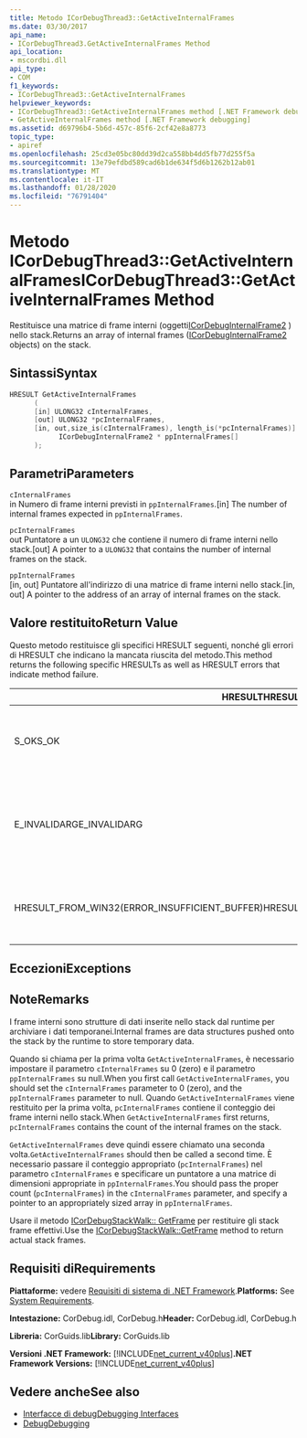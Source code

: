 ```yaml
---
title: Metodo ICorDebugThread3::GetActiveInternalFrames
ms.date: 03/30/2017
api_name:
- ICorDebugThread3.GetActiveInternalFrames Method
api_location:
- mscordbi.dll
api_type:
- COM
f1_keywords:
- ICorDebugThread3::GetActiveInternalFrames
helpviewer_keywords:
- ICorDebugThread3::GetActiveInternalFrames method [.NET Framework debugging]
- GetActiveInternalFrames method [.NET Framework debugging]
ms.assetid: d69796b4-5b6d-457c-85f6-2cf42e8a8773
topic_type:
- apiref
ms.openlocfilehash: 25cd3e05bc80dd39d2ca558bb4dd5fb77d255f5a
ms.sourcegitcommit: 13e79efdbd589cad6b1de634f5d6b1262b12ab01
ms.translationtype: MT
ms.contentlocale: it-IT
ms.lasthandoff: 01/28/2020
ms.locfileid: "76791404"
---
```

# <a name="icordebugthread3getactiveinternalframes-method"></a><span data-ttu-id="62ac4-102">Metodo ICorDebugThread3::GetActiveInternalFrames</span><span class="sxs-lookup"><span data-stu-id="62ac4-102">ICorDebugThread3::GetActiveInternalFrames Method</span></span>
<span data-ttu-id="62ac4-103">Restituisce una matrice di frame interni (oggetti[ICorDebugInternalFrame2](icordebuginternalframe2-interface.md) ) nello stack.</span><span class="sxs-lookup"><span data-stu-id="62ac4-103">Returns an array of internal frames ([ICorDebugInternalFrame2](icordebuginternalframe2-interface.md) objects) on the stack.</span></span>  
  
## <a name="syntax"></a><span data-ttu-id="62ac4-104">Sintassi</span><span class="sxs-lookup"><span data-stu-id="62ac4-104">Syntax</span></span>  
  
```cpp 
HRESULT GetActiveInternalFrames  
      (  
      [in] ULONG32 cInternalFrames,  
      [out] ULONG32 *pcInternalFrames,  
      [in, out,size_is(cInternalFrames), length_is(*pcInternalFrames)]  
            ICorDebugInternalFrame2 * ppInternalFrames[]  
      );  
```  
  
## <a name="parameters"></a><span data-ttu-id="62ac4-105">Parametri</span><span class="sxs-lookup"><span data-stu-id="62ac4-105">Parameters</span></span>  
 `cInternalFrames`  
 <span data-ttu-id="62ac4-106">in Numero di frame interni previsti in `ppInternalFrames`.</span><span class="sxs-lookup"><span data-stu-id="62ac4-106">[in] The number of internal frames expected in `ppInternalFrames`.</span></span>  
  
 `pcInternalFrames`  
 <span data-ttu-id="62ac4-107">out Puntatore a un `ULONG32` che contiene il numero di frame interni nello stack.</span><span class="sxs-lookup"><span data-stu-id="62ac4-107">[out] A pointer to a `ULONG32` that contains the number of internal frames on the stack.</span></span>  
  
 `ppInternalFrames`  
 <span data-ttu-id="62ac4-108">[in, out] Puntatore all'indirizzo di una matrice di frame interni nello stack.</span><span class="sxs-lookup"><span data-stu-id="62ac4-108">[in, out] A pointer to the address of an array of internal frames on the stack.</span></span>  
  
## <a name="return-value"></a><span data-ttu-id="62ac4-109">Valore restituito</span><span class="sxs-lookup"><span data-stu-id="62ac4-109">Return Value</span></span>  
 <span data-ttu-id="62ac4-110">Questo metodo restituisce gli specifici HRESULT seguenti, nonché gli errori di HRESULT che indicano la mancata riuscita del metodo.</span><span class="sxs-lookup"><span data-stu-id="62ac4-110">This method returns the following specific HRESULTs as well as HRESULT errors that indicate method failure.</span></span>  
  
|<span data-ttu-id="62ac4-111">HRESULT</span><span class="sxs-lookup"><span data-stu-id="62ac4-111">HRESULT</span></span>|<span data-ttu-id="62ac4-112">Descrizione</span><span class="sxs-lookup"><span data-stu-id="62ac4-112">Description</span></span>|  
|-------------|-----------------|  
|<span data-ttu-id="62ac4-113">S_OK</span><span class="sxs-lookup"><span data-stu-id="62ac4-113">S_OK</span></span>|<span data-ttu-id="62ac4-114">Creazione dell'oggetto [ICorDebugInternalFrame2](icordebuginternalframe2-interface.md) completata.</span><span class="sxs-lookup"><span data-stu-id="62ac4-114">The [ICorDebugInternalFrame2](icordebuginternalframe2-interface.md) object was successfully created.</span></span>|  
|<span data-ttu-id="62ac4-115">E_INVALIDARG</span><span class="sxs-lookup"><span data-stu-id="62ac4-115">E_INVALIDARG</span></span>|<span data-ttu-id="62ac4-116">`cInternalFrames` non è zero e `ppInternalFrames` è `null`o `pcInternalFrames` è `null`.</span><span class="sxs-lookup"><span data-stu-id="62ac4-116">`cInternalFrames` is not zero and `ppInternalFrames` is `null`, or `pcInternalFrames` is `null`.</span></span>|  
|<span data-ttu-id="62ac4-117">HRESULT_FROM_WIN32(ERROR_INSUFFICIENT_BUFFER)</span><span class="sxs-lookup"><span data-stu-id="62ac4-117">HRESULT_FROM_WIN32(ERROR_INSUFFICIENT_BUFFER)</span></span>|<span data-ttu-id="62ac4-118">`ppInternalFrames` è inferiore al numero di frame interni.</span><span class="sxs-lookup"><span data-stu-id="62ac4-118">`ppInternalFrames` is smaller than the count of internal frames.</span></span>|  
  
## <a name="exceptions"></a><span data-ttu-id="62ac4-119">Eccezioni</span><span class="sxs-lookup"><span data-stu-id="62ac4-119">Exceptions</span></span>  
  
## <a name="remarks"></a><span data-ttu-id="62ac4-120">Note</span><span class="sxs-lookup"><span data-stu-id="62ac4-120">Remarks</span></span>  
 <span data-ttu-id="62ac4-121">I frame interni sono strutture di dati inserite nello stack dal runtime per archiviare i dati temporanei.</span><span class="sxs-lookup"><span data-stu-id="62ac4-121">Internal frames are data structures pushed onto the stack by the runtime to store temporary data.</span></span>  
  
 <span data-ttu-id="62ac4-122">Quando si chiama per la prima volta `GetActiveInternalFrames`, è necessario impostare il parametro `cInternalFrames` su 0 (zero) e il parametro `ppInternalFrames` su null.</span><span class="sxs-lookup"><span data-stu-id="62ac4-122">When you first call `GetActiveInternalFrames`, you should set the `cInternalFrames` parameter to 0 (zero), and the `ppInternalFrames` parameter to null.</span></span> <span data-ttu-id="62ac4-123">Quando `GetActiveInternalFrames` viene restituito per la prima volta, `pcInternalFrames` contiene il conteggio dei frame interni nello stack.</span><span class="sxs-lookup"><span data-stu-id="62ac4-123">When `GetActiveInternalFrames` first returns, `pcInternalFrames` contains the count of the internal frames on the stack.</span></span>  
  
 <span data-ttu-id="62ac4-124">`GetActiveInternalFrames` deve quindi essere chiamato una seconda volta.</span><span class="sxs-lookup"><span data-stu-id="62ac4-124">`GetActiveInternalFrames` should then be called a second time.</span></span> <span data-ttu-id="62ac4-125">È necessario passare il conteggio appropriato (`pcInternalFrames`) nel parametro `cInternalFrames` e specificare un puntatore a una matrice di dimensioni appropriate in `ppInternalFrames`.</span><span class="sxs-lookup"><span data-stu-id="62ac4-125">You should pass the proper count (`pcInternalFrames`) in the `cInternalFrames` parameter, and specify a pointer to an appropriately sized array in `ppInternalFrames`.</span></span>  
  
 <span data-ttu-id="62ac4-126">Usare il metodo [ICorDebugStackWalk:: GetFrame](icordebugthread3-getactiveinternalframes-method.md) per restituire gli stack frame effettivi.</span><span class="sxs-lookup"><span data-stu-id="62ac4-126">Use the [ICorDebugStackWalk::GetFrame](icordebugthread3-getactiveinternalframes-method.md) method to return actual stack frames.</span></span>  
  
## <a name="requirements"></a><span data-ttu-id="62ac4-127">Requisiti di</span><span class="sxs-lookup"><span data-stu-id="62ac4-127">Requirements</span></span>  
 <span data-ttu-id="62ac4-128">**Piattaforme:** vedere [Requisiti di sistema di .NET Framework](../../../../docs/framework/get-started/system-requirements.md).</span><span class="sxs-lookup"><span data-stu-id="62ac4-128">**Platforms:** See [System Requirements](../../../../docs/framework/get-started/system-requirements.md).</span></span>  
  
 <span data-ttu-id="62ac4-129">**Intestazione:** CorDebug.idl, CorDebug.h</span><span class="sxs-lookup"><span data-stu-id="62ac4-129">**Header:** CorDebug.idl, CorDebug.h</span></span>  
  
 <span data-ttu-id="62ac4-130">**Libreria:** CorGuids.lib</span><span class="sxs-lookup"><span data-stu-id="62ac4-130">**Library:** CorGuids.lib</span></span>  
  
 <span data-ttu-id="62ac4-131">**Versioni .NET Framework:** [!INCLUDE[net_current_v40plus](../../../../includes/net-current-v40plus-md.md)]</span><span class="sxs-lookup"><span data-stu-id="62ac4-131">**.NET Framework Versions:** [!INCLUDE[net_current_v40plus](../../../../includes/net-current-v40plus-md.md)]</span></span>  
  
## <a name="see-also"></a><span data-ttu-id="62ac4-132">Vedere anche</span><span class="sxs-lookup"><span data-stu-id="62ac4-132">See also</span></span>

- [<span data-ttu-id="62ac4-133">Interfacce di debug</span><span class="sxs-lookup"><span data-stu-id="62ac4-133">Debugging Interfaces</span></span>](debugging-interfaces.md)
- [<span data-ttu-id="62ac4-134">Debug</span><span class="sxs-lookup"><span data-stu-id="62ac4-134">Debugging</span></span>](index.md)
